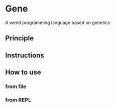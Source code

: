 # Gene

A weird programming language based on genetics

## Principle

## Instructions

## How to use

### from file

### from REPL
